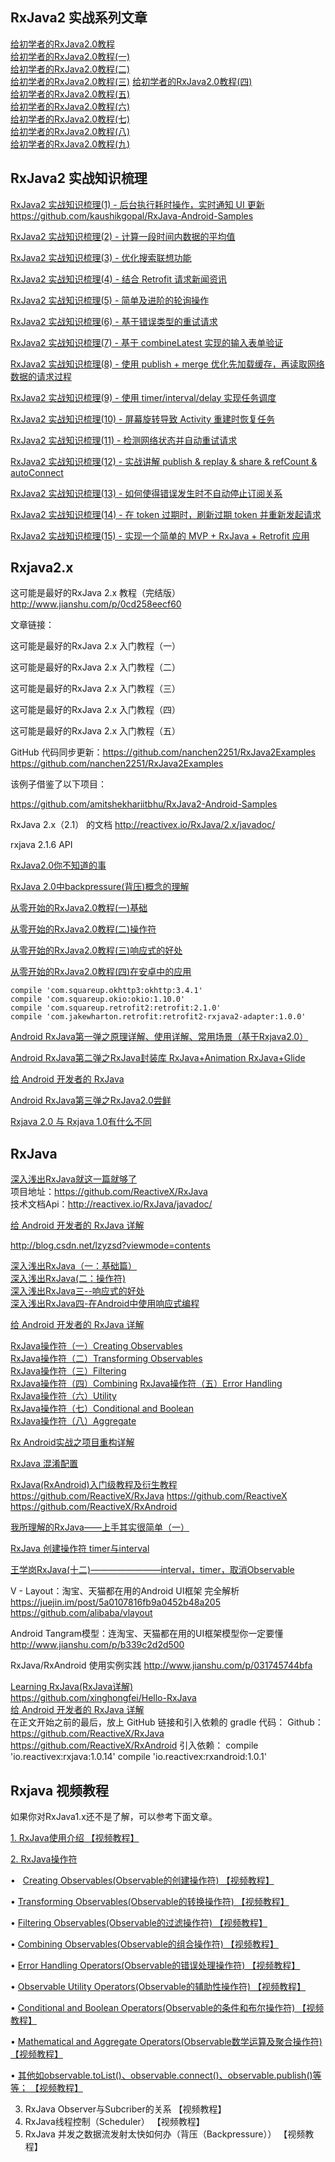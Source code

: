 RxJava2 实战系列文章
---
[给初学者的RxJava2.0教程](http://www.jianshu.com/u/c50b715ccaeb)  
[给初学者的RxJava2.0教程(一)](http://www.jianshu.com/p/464fa025229e)  
[给初学者的RxJava2.0教程(二)](http://www.jianshu.com/p/8818b98c44e2)  
[给初学者的RxJava2.0教程(三)](http://www.jianshu.com/p/128e662906af) 
[给初学者的RxJava2.0教程(四)](http://www.jianshu.com/p/bb58571cdb64)  
[给初学者的RxJava2.0教程(五)](http://www.jianshu.com/p/0f2d6c2387c9)  
[给初学者的RxJava2.0教程(六)](http://www.jianshu.com/p/e4c6d7989356)  
[给初学者的RxJava2.0教程(七)](http://www.jianshu.com/p/9b1304435564)  
[给初学者的RxJava2.0教程(八)](http://www.jianshu.com/p/a75ecf461e02)  
[给初学者的RxJava2.0教程(九)](http://www.jianshu.com/p/36e0f7f43a51)  

RxJava2 实战知识梳理
---
[RxJava2 实战知识梳理(1) - 后台执行耗时操作，实时通知 UI 更新](http://www.jianshu.com/p/c935d0860186)
https://github.com/kaushikgopal/RxJava-Android-Samples

[RxJava2 实战知识梳理(2) - 计算一段时间内数据的平均值](http://www.jianshu.com/p/5dd01b14c02a)

[RxJava2 实战知识梳理(3) - 优化搜索联想功能](http://www.jianshu.com/p/7995497baff5)  

[RxJava2 实战知识梳理(4) - 结合 Retrofit 请求新闻资讯](http://www.jianshu.com/p/74f46ae1fabb)  

[RxJava2 实战知识梳理(5) - 简单及进阶的轮询操作](http://www.jianshu.com/p/fa1828d70192)

[RxJava2 实战知识梳理(6) - 基于错误类型的重试请求](http://www.jianshu.com/p/d135f19e045c)  

[RxJava2 实战知识梳理(7) - 基于 combineLatest 实现的输入表单验证](http://www.jianshu.com/p/25682d620320)  

[RxJava2 实战知识梳理(8) - 使用 publish + merge 优化先加载缓存，再读取网络数据的请求过程](http://www.jianshu.com/p/dfc11118b70b)  

[RxJava2 实战知识梳理(9) - 使用 timer/interval/delay 实现任务调度](http://www.jianshu.com/p/6db5d213c9c6)   

[RxJava2 实战知识梳理(10) - 屏幕旋转导致 Activity 重建时恢复任务](http://www.jianshu.com/p/1d09bc2c463a)  

[RxJava2 实战知识梳理(11) - 检测网络状态并自动重试请求](http://www.jianshu.com/p/f00d9c51b65e)  

[RxJava2 实战知识梳理(12) - 实战讲解 publish & replay & share & refCount & autoConnect](http://www.jianshu.com/p/575ce5b98389)  

[RxJava2 实战知识梳理(13) - 如何使得错误发生时不自动停止订阅关系](http://www.jianshu.com/p/c5486ecbf230)  

[RxJava2 实战知识梳理(14) - 在 token 过期时，刷新过期 token 并重新发起请求](http://www.jianshu.com/p/e88e61e1a721)  

[RxJava2 实战知识梳理(15) - 实现一个简单的 MVP + RxJava + Retrofit 应用](http://www.jianshu.com/p/c6e711182430) 

Rxjava2.x
---

这可能是最好的RxJava 2.x 教程（完结版）
http://www.jianshu.com/p/0cd258eecf60

文章链接：

这可能是最好的RxJava 2.x 入门教程（一）

这可能是最好的RxJava 2.x 入门教程（二）

这可能是最好的RxJava 2.x 入门教程（三）

这可能是最好的RxJava 2.x 入门教程（四）

这可能是最好的RxJava 2.x 入门教程（五）

GitHub 代码同步更新：https://github.com/nanchen2251/RxJava2Examples
https://github.com/nanchen2251/RxJava2Examples

该例子借鉴了以下项目：

https://github.com/amitshekhariitbhu/RxJava2-Android-Samples

RxJava 2.x（2.1） 的文档
http://reactivex.io/RxJava/2.x/javadoc/

rxjava 2.1.6 API

[RxJava2.0你不知道的事](http://www.jianshu.com/p/785d9dfb0a5b)  

[RxJava 2.0中backpressure(背压)概念的理解](http://blog.csdn.net/jdsjlzx/article/details/52717636)  

[从零开始的RxJava2.0教程(一)基础](http://blog.csdn.net/qq_35064774/article/details/53057332)  

[从零开始的RxJava2.0教程(二)操作符](http://blog.csdn.net/qq_35064774/article/details/53057359)  

[从零开始的RxJava2.0教程(三)响应式的好处](http://blog.csdn.net/qq_35064774/article/details/53065360)  

[从零开始的RxJava2.0教程(四)在安卓中的应用](http://blog.csdn.net/qq_35064774/article/details/53065400)  

```
compile 'com.squareup.okhttp3:okhttp:3.4.1'
compile 'com.squareup.okio:okio:1.10.0'
compile 'com.squareup.retrofit2:retrofit:2.1.0'
compile 'com.jakewharton.retrofit:retrofit2-rxjava2-adapter:1.0.0'
```

[Android RxJava第一弹之原理详解、使用详解、常用场景（基于Rxjava2.0）](http://blog.csdn.net/qq_28195645/article/details/52564494)  

[Android RxJava第二弹之RxJava封装库 RxJava+Animation RxJava+Glide ](http://blog.csdn.net/qq_28195645/article/details/52566970)  

[给 Android 开发者的 RxJava ](http://gank.io/post/560e15be2dca930e00da1083)  

[Android RxJava第三弹之RxJava2.0尝鲜](http://blog.csdn.net/qq_28195645/article/details/52567024)  

[Rxjava 2.0 与 Rxjava 1.0有什么不同](https://github.com/ReactiveX/RxJava/wiki/What%27s-different-in-2.0)  



RxJava
------

[深入浅出RxJava就这一篇就够了](http://blog.csdn.net/caihongdao123/article/details/51897793)  
项目地址：https://github.com/ReactiveX/RxJava  
技术文档Api：http://reactivex.io/RxJava/javadoc/

[给 Android 开发者的 RxJava 详解](http://www.jcodecraeer.com/a/anzhuokaifa/androidkaifa/2015/1012/3572.html)  

http://blog.csdn.net/lzyzsd?viewmode=contents

[深入浅出RxJava（一：基础篇）](http://blog.csdn.net/lzyzsd/article/details/41833541/)  
[深入浅出RxJava(二：操作符)](http://blog.csdn.net/lzyzsd/article/details/44094895)  
[深入浅出RxJava三--响应式的好处](http://blog.csdn.net/lzyzsd/article/details/44891933)  
[深入浅出RxJava四-在Android中使用响应式编程](http://blog.csdn.net/lzyzsd/article/details/45033611)  

[给 Android 开发者的 RxJava 详解](http://gank.io/post/560e15be2dca930e00da1083#toc_1)  

[RxJava操作符（一）Creating Observables](http://blog.chinaunix.net/uid-20771867-id-5187376.html)  
[RxJava操作符（二）Transforming Observables](http://blog.chinaunix.net/uid-20771867-id-5192193.html)  
[RxJava操作符（三）Filtering](http://blog.chinaunix.net/uid-20771867-id-5194384.html)  
[RxJava操作符（四）Combining](http://blog.chinaunix.net/uid-20771867-id-5197584.html) 
[RxJava操作符（五）Error Handling](http://blog.chinaunix.net/uid-20771867-id-5201914.html)  
[RxJava操作符（六）Utility](http://blog.chinaunix.net/uid-20771867-id-5206187.html)  
[RxJava操作符（七）Conditional and Boolean](http://blog.chinaunix.net/uid-20771867-id-5208237.html)  
[RxJava操作符（八）Aggregate ](http://blog.chinaunix.net/uid-20771867-id-5209862.html)  

[Rx Android实战之项目重构详解](http://www.maiziedu.com/article/10771/)  

[RxJava 混淆配置](http://blog.csdn.net/soslinken/article/details/51375036)  

[RxJava(RxAndroid)入门级教程及衍生教程](http://blog.csdn.net/biezhihua/article/details/49155111)
https://github.com/ReactiveX/RxJava
https://github.com/ReactiveX
https://github.com/ReactiveX/RxAndroid


[我所理解的RxJava——上手其实很简单（一）](http://www.jianshu.com/p/5e93c9101dc5)  

[RxJava 创建操作符 timer与interval](http://blog.csdn.net/axuanqq/article/details/50687490)  

[王学岗RxJava(十二)————————interval，timer，取消Observable](http://blog.csdn.net/qczg_wxg/article/details/53131146)  

V - Layout：淘宝、天猫都在用的Android UI框架 完全解析
https://juejin.im/post/5a0107816fb9a0452b48a205
https://github.com/alibaba/vlayout

Android Tangram模型：连淘宝、天猫都在用的UI框架模型你一定要懂
http://www.jianshu.com/p/b339c2d2d500


RxJava/RxAndroid 使用实例实践
http://www.jianshu.com/p/031745744bfa

[Learning RxJava(RxJava详解)](https://github.com/xinghongfei/Hello-RxJava)  
https://github.com/xinghongfei/Hello-RxJava  
[给 Android 开发者的 RxJava 详解](http://gank.io/post/560e15be2dca930e00da1083)  
在正文开始之前的最后，放上 GitHub 链接和引入依赖的 gradle 代码： Github： 
https://github.com/ReactiveX/RxJava 
https://github.com/ReactiveX/RxAndroid 
引入依赖： 
compile 'io.reactivex:rxjava:1.0.14' 
compile 'io.reactivex:rxandroid:1.0.1' 

Rxjava 视频教程
---

如果你对RxJava1.x还不是了解，可以参考下面文章。

[1. RxJava使用介绍 【视频教程】](http://blog.csdn.net/jdsjlzx/article/details/51485778)  

[2. RxJava操作符](http://www.stay4it.com/course/27)  

  •    [Creating Observables(Observable的创建操作符) 【视频教程】](http://blog.csdn.net/jdsjlzx/article/details/51485861)  
  
  •    [Transforming Observables(Observable的转换操作符) 【视频教程】](http://blog.csdn.net/jdsjlzx/article/details/51493772)  
  
  •    [Filtering Observables(Observable的过滤操作符) 【视频教程】](http://blog.csdn.net/jdsjlzx/article/details/51489061)  
  
  •    [Combining Observables(Observable的组合操作符) 【视频教程】](http://blog.csdn.net/jdsjlzx/article/details/52415615)  
  
  •    [Error Handling Operators(Observable的错误处理操作符) 【视频教程】](http://blog.csdn.net/jdsjlzx/article/details/52448173)  
  
  •    [Observable Utility Operators(Observable的辅助性操作符) 【视频教程】](http://blog.csdn.net/jdsjlzx/article/details/54768360)  
  
  •    [Conditional and Boolean Operators(Observable的条件和布尔操作符) 【视频教程】](http://blog.csdn.net/jdsjlzx/article/details/54767751)  
  
  •    [Mathematical and Aggregate Operators(Observable数学运算及聚合操作符) 【视频教程】](http://blog.csdn.net/jdsjlzx/article/details/51489793)  
  
  •    [其他如observable.toList()、observable.connect()、observable.publish()等等； 【视频教程】](http://blog.csdn.net/jdsjlzx/article/details/53365839)  
  
3. RxJava Observer与Subcriber的关系  【视频教程】  
4. RxJava线程控制（Scheduler） 【视频教程】  
5. RxJava 并发之数据流发射太快如何办（背压（Backpressure）） 【视频教程】  
